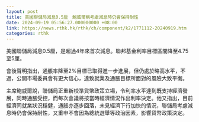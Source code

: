 ```yaml
---
layout: post
title: 美國聯儲局減息0.5厘　鮑威爾稱考慮減息時仍會保持耐性
date: 2024-09-19 05:56:27.000000000 +08:00
link: https://news.rthk.hk/rthk/ch/component/k2/1771112-20240919.htm
categories: rthk
---
```


美國聯儲局減息0.5厘，是超過4年來首次減息。聯邦基金利率目標區間降至4.75至5厘。

會後聲明指出，通脹率降至2%目標已取得進一步進展，但仍處於略高水平，不過，公開市場委員會有更大信心，達致就業及通脹目標所面對的風險大致平衡。

主席鮑威爾說，聯儲局正重新校準貨幣政策立場，令利率水平達到既支持經濟發展，同時通脹受控，而每次會議將按當時經濟情況作出利率決定。他又指出，目前經濟同就業狀況穩健，通脹亦逐步回落，未見經濟下行加快的情況，聯儲局考慮減息時仍會保持耐性，又重申不會因為總統選舉等政治因素，影響貨幣政策決定。
